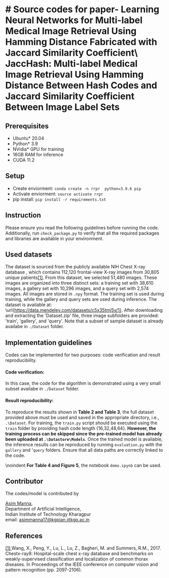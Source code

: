 # # Source codes for paper-  Learning Neural Networks for Multi-label Medical Image Retrieval Using Hamming Distance Fabricated with Jaccard Similarity Coefficient\\ JaccHash: Multi-label Medical Image Retrieval Using Hamming Distance Between Hash Codes and Jaccard Similarity Coefficient Between Image Label Sets


## Prerequisites
* Ubuntu\* 20.04
* Python\* 3.9
* NVidia\* GPU for training
* 16GB RAM for inference
* CUDA 11.2
## Setup
* Create enviorment: `conda create -n rrpr  python=3.9.6 pip`
* Activate enviorment: `source activate rrpr`
* pip install: `pip install -r requirements.txt`

## Instruction
Please ensure you read the following guidelines before running the code. Additionally, run `check_package.py` to verify that all the required packages and libraries are available in your environment.

## Used datasets
The dataset is sourced from the publicly available NIH Chest X-ray database , which contains 112,120 frontal-view X-ray images from 30,805 unique patients[[1]](#nihdataset). From this dataset, we selected 51,480 images. These images are organized into three distinct sets: a training set with 38,610 images, a gallery set with 10,296 images, and a query set with 2,574 images. All images are stored in `.npy` format. The training set is used during training, while the gallery and query sets are used during inference. The dataset is available at: \url{https://data.mendeley.com/datasets/c5x35tmj5v/1}. After downloading and extracting the 'Dataset.zip' file, three image subfolders are provided: 'train', 'gallery', and 'query'. Note that a subset of sample dataset is already availabe in `./Dataset` folder. 

## Implementation guidelines 
Codes can be implemented for two purposes: code verification and result reproducibility.
#### Code verification:
In this case, the code for the algorithm is demonstrated using a very small subset availabe in `./Dataset` folder. 
#### Result reproducibility:
To reproduce the results shown in **Table 2 and Table 3**, the full dataset provided above must be used and saved in the appropriate directory, i.e., `.\Dataset`. For training, the `train.py` script should be executed using the `train` folder by providing hash code length {16,32,48,64}. **However, the training process can be skipped since the pre-trained model has already been uploaded at `.\Datastore\Models`**. Once the trained model is available, the inference results can be reproduced by running `evaluation.py` with the `gallery` and '`query` folders. Ensure that all data paths are correctly linked to the code.

\noindent **For Table 4 and Figure 5**, the notebook `demo.ipynb` can be used.

## **Contributor**

The codes/model is contributed  by

<a href="https://www.linkedin.com/in/asimmanna17/">Asim Manna</a>, </br>
Department of Artificial Intelligence, </br>
Indian Institute of Technology Kharagpur </br>
email: asimmanna17@kgpian.iitkgp.ac.in </br> 

## **References**

<div id="nihdataset">
<a href=#>[1] </a>Wang, X., Peng, Y., Lu, L., Lu, Z., Bagheri, M. and Summers, R.M., 2017. Chestx-ray8: Hospital-scale chest x-ray database and benchmarks on weakly-supervised classification and localization of common thorax diseases. In Proceedings of the IEEE conference on computer vision and pattern recognition (pp. 2097-2106).
</dice>
